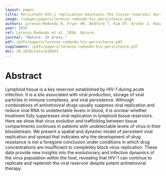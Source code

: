 ```yaml
---
layout: paper
title: Persistent HIV-1 replication maintains the tissue reservoir during therapy
image: /images/papers/lorenzo-redondo-hiv-persistence.png
authors: Lorenzo-Redondo R, Fryer HR, Bedford T, Kim EY, Archer J, Kosakovsky Pond SL, Chung YS, Penugonda S, Chipman JG, Fletcher CV, Schacker TW, Malim MH, Rambaut A, Haase AT, McLean AR, Wolinsky SM.
year: 2016
ref: Lorenzo-Redondo et al. 2016. Nature.
journal: "Nature. In press."
pdf: /pdfs/papers/lorenzo-redondo-hiv-persistence.pdf
supplement: /pdfs/papers/lorenzo-redondo-hiv-persistence.pdf
doi: 10.1038/nature16933
---
```


# Abstract

Lymphoid tissue is a key reservoir established by HIV-1 during acute infection. It is a site associated with viral production, storage of viral particles in immune complexes, and viral persistence. Although combinations of antiretroviral drugs usually suppress viral replication and reduce viral RNA to undetectable levels in blood, it is unclear whether treatment fully suppresses viral replication in lymphoid tissue reservoirs. Here we show that virus evolution and trafficking between tissue compartments continues in patients with undetectable levels of virus in their bloodstream. We present a spatial and dynamic model of persistent viral replication and spread that indicates why the development of drug resistance is not a foregone conclusion under conditions in which drug concentrations are insufficient to completely block virus replication. These data provide new insights into the evolutionary and infection dynamics of the virus population within the host, revealing that HIV-1 can continue to replicate and replenish the viral reservoir despite potent antiretroviral therapy.
